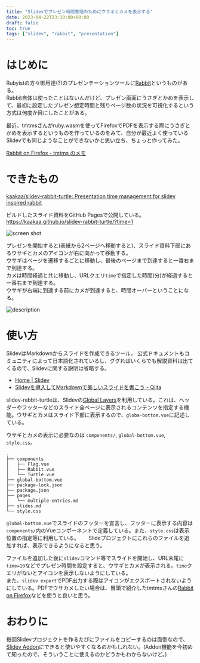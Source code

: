 ```yaml
---
title: "Slidevでプレゼン時間管理のためにウサギとカメを表示する"
date: 2023-04-22T23:30:00+09:00
draft: false
toc: true
tags: ["slidev", "rabbit", "presentation"]
---
```


# はじめに

Rubyistの方々御用達(?)のプレゼンテーションツールに[Rabbit](https://rabbit-shocker.org/ja/)というものがある。  
Rabbit自体は使ったことはないんだけど、プレゼン画面にうさぎとかめを表示して、最初に設定したプレゼン想定時間と残りページ数の状況を可視化するという方式は何度か目にしたことがある。

最近、tmtmsさんがruby.wasmを使ってFirefoxでPDFを表示する際にうさぎとかめを表示するというものを作っているのをみて、自分が最近よく使っているSlidevでも同じようなことができないかと思い立ち、ちょっと作ってみた。

[Rabbit on Firefox \- tmtms のメモ](https://blog.tmtms.net/entry/202303-rabbit-on-firefox)

# できたもの

[kaakaa/slidev\-rabbit\-turtle: Presentation time management for slidev inspired rabbit](https://github.com/kaakaa/slidev-rabbit-turtle)

ビルドしたスライド資料をGitHub Pagesで公開している。  
https://kaakaa.github.io/slidev-rabbit-turtle/?time=1

![screen shot](https://blog.kaakaa.dev/images/posts/tech/slidev-rabbit-turtle/screen.gif)

プレゼンを開始すると(表紙から2ページへ移動すると)、スライド資料下部にあるウサギとカメのアイコンが右に向かって移動する。  
ウサギはページを遷移するごとに移動し、最後のページまで到達すると一番右まで到達する。  
カメは時間経過と共に移動し、URLクエリ`time`で指定した時間(分)が経過すると一番右まで到達する。  
ウサギが右端に到達する前にカメが到達すると、時間オーバーということになる。

![description](https://blog.kaakaa.dev/images/posts/tech/slidev-rabbit-turtle/descriptin.png)

# 使い方

SlidevはMarkdownからスライドを作成できるツール。  公式ドキュメントもコミュニティによって日本語化されているし、ググればいくらでも解説資料は出てくるので、Slidevに関する説明は省略する。

* [Home \| Slidev](https://sli.dev/)
* [Slidevを導入してMarkdownで美しいスライドを書こう \- Qiita](https://qiita.com/loftkun/items/2fbeddc9449eb5d85dfd)

slidev-rabbit-turtleは、Slidevの[Global Layers](https://sli.dev/custom/global-layers.html)を利用している。これは、ヘッダーやフッターなどのスライド全ページに表示されるコンテンツを指定する機能。ウサギとカメはスライド下部に表示するので、`globa-bottom.vue`に記述している。

ウサギとカメの表示に必要なのは `components/`, `global-bottom.vue`, `style.css`。

```
.
├── components
│   ├── Flag.vue
│   ├── Rabbit.vue
│   └── Turtle.vue
├── global-bottom.vue
├── package-lock.json
├── package.json
├── pages
│   └── multiple-entries.md
├── slides.md
└── style.css
```

`global-bottom.vue`でスライドのフッターを宣言し、フッターに表示する内容は`components/`内のVueコンポーネントで定義している。また、`style.css`は表示位置の指定等に利用している。　　
Slideプロジェクトにこれらのファイルを追加すれば、表示できるようになると思う。  

ファイルを追加した後に`slidev`コマンド等でスライドを開始し、URL末尾に`time=10`などでプレゼン時間を設定すると、ウサギとカメが表示される。`time`クエリがないとアイコンを表示しないようにしている。  
また、`slidev export`でPDF出力する際はアイコンがエクスポートされないようにしている。PDFでウサカメしたい場合は、冒頭で紹介したtmtmsさんの[Rabbit on Firefox](https://blog.tmtms.net/entry/202303-rabbit-on-firefox)などを使うと良いと思う。

# おわりに
毎回Slidevプロジェクトを作るたびにファイルをコピーするのは面倒なので、[Slidev Addon](https://sli.dev/addons/use.html)にできると使いやすくなるのかもしれない。(Addon機能を今初めて知ったので、そういうことに使えるのかどうかもわからないけど。)


